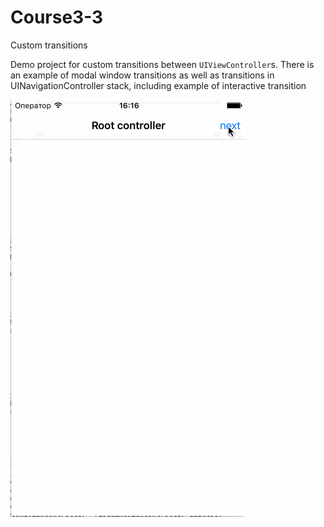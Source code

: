 # Course3-3
Custom transitions

Demo project for custom transitions between `UIViewController`s. There is an example of modal window transitions
as well as transitions in UINavigationController stack, including example of interactive transition

![demo](https://raw.githubusercontent.com/Azat92/Course3-3/master/custom.gif)
